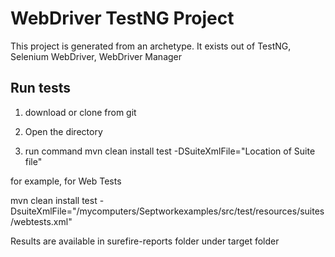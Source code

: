 # WebDriver TestNG Project

This project is generated from an archetype. It exists out of TestNG, Selenium WebDriver, WebDriver Manager


## Run tests

1. download or clone from git

2. Open the directory

3. run command mvn clean install test -DSuiteXmlFile="Location of Suite file"

for example, for Web Tests

mvn clean install test -DsuiteXmlFile="/mycomputers/Septworkexamples/src/test/resources/suites/webtests.xml"

Results are available in surefire-reports folder under target folder
